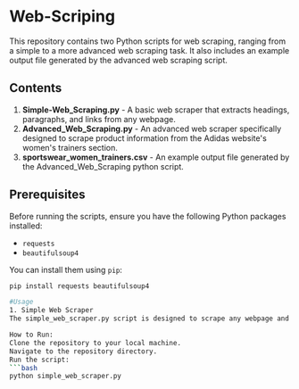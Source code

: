 # Web-Scriping
This repository contains two Python scripts for web scraping, ranging from a simple to a more advanced web scraping task. It also includes an example output file generated by the advanced web scraping script.

## Contents

1. **Simple-Web_Scraping.py** - A basic web scraper that extracts headings, paragraphs, and links from any webpage.
2. **Advanced_Web_Scraping.py** - An advanced web scraper specifically designed to scrape product information from the Adidas website's women's trainers section.
3. **sportswear_women_trainers.csv** - An example output file generated by the Advanced_Web_Scraping python script.

## Prerequisites

Before running the scripts, ensure you have the following Python packages installed:

- `requests`
- `beautifulsoup4`

You can install them using `pip`:

```bash
pip install requests beautifulsoup4

#Usage
1. Simple Web Scraper
The simple_web_scraper.py script is designed to scrape any webpage and extract the headings, paragraphs, and links present on the page.

How to Run:
Clone the repository to your local machine.
Navigate to the repository directory.
Run the script:
```bash
python simple_web_scraper.py
